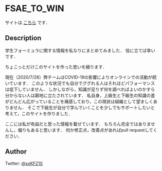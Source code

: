 # FSAE_TO_WIN
サイトは [こちら](https://xxkizashi.github.io/FSAE_TO_WIN/) です．

## Description
学生フォーミュラに関する情報を私なりにまとめてみました．
役に立てば幸いです．


ちょこっとだけこのサイトを作った思いを綴ります．

現在（2020/7/28）弊チームはCOVID-19の影響によりオンラインでの活動が続いています．
このような状況でも自分でググれる人はそれほどパフォーマンスは低下していません．
しかしながら，知識が足りず何を調べればよいのかすら分からない人は窮地に立たされています．
私自身，上級生と下級生の知識の差がどんどん広がっていることを痛感しており，この現状は組織として望ましくありません．
そこで下級生が自分で学んでいくことを少しでもサポートしたいと考えて，このサイトを作りました．


ここには私が有益だと思った情報を載せています．
もちろん完全ではありませんし，偏りもあると思います．
何か修正点，改善点があればpull requestしてください．

## Author
Twitter: [@xxKFZ1S](https://twitter.com/xxKFZ1S)